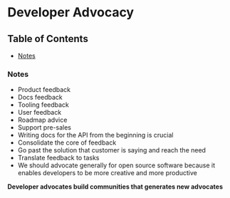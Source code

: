# Developer Advocacy 

## Table of Contents

* [Notes](#notes)<br>

### Notes

- Product feedback
- Docs feedback
- Tooling feedback
- User feedback
- Roadmap advice
- Support pre-sales
- Writing docs for the API from the beginning is crucial
- Consolidate the core of feedback
- Go past the solution that customer is saying and reach the need
- Translate feedback to tasks
- We should advocate generally for open source software because it enables developers to be more creative and more productive

**Developer advocates build communities that generates new advocates**
